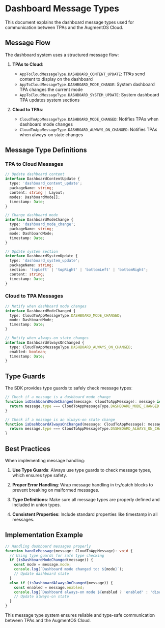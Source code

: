 # Dashboard Message Types

This document explains the dashboard message types used for communication between TPAs and the AugmentOS Cloud.

## Message Flow

The dashboard system uses a structured message flow:

1. **TPAs to Cloud**:
   - `AppToCloudMessageType.DASHBOARD_CONTENT_UPDATE`: TPAs send content to display on the dashboard
   - `AppToCloudMessageType.DASHBOARD_MODE_CHANGE`: System dashboard TPA changes the current mode
   - `AppToCloudMessageType.DASHBOARD_SYSTEM_UPDATE`: System dashboard TPA updates system sections

2. **Cloud to TPAs**:
   - `CloudToAppMessageType.DASHBOARD_MODE_CHANGED`: Notifies TPAs when dashboard mode changes
   - `CloudToAppMessageType.DASHBOARD_ALWAYS_ON_CHANGED`: Notifies TPAs when always-on state changes

## Message Type Definitions

### TPA to Cloud Messages

```typescript
// Update dashboard content
interface DashboardContentUpdate {
  type: 'dashboard_content_update';
  packageName: string;
  content: string | Layout;
  modes: DashboardMode[];
  timestamp: Date;
}

// Change dashboard mode
interface DashboardModeChange {
  type: 'dashboard_mode_change';
  packageName: string;
  mode: DashboardMode;
  timestamp: Date;
}

// Update system section
interface DashboardSystemUpdate {
  type: 'dashboard_system_update';
  packageName: string;
  section: 'topLeft' | 'topRight' | 'bottomLeft' | 'bottomRight';
  content: string;
  timestamp: Date;
}
```

### Cloud to TPA Messages

```typescript
// Notify when dashboard mode changes
interface DashboardModeChanged {
  type: CloudToAppMessageType.DASHBOARD_MODE_CHANGED;
  mode: DashboardMode;
  timestamp: Date;
}

// Notify when always-on state changes
interface DashboardAlwaysOnChanged {
  type: CloudToAppMessageType.DASHBOARD_ALWAYS_ON_CHANGED;
  enabled: boolean;
  timestamp: Date;
}
```

## Type Guards

The SDK provides type guards to safely check message types:

```typescript
// Check if a message is a dashboard mode change
function isDashboardModeChanged(message: CloudToAppMessage): message is DashboardModeChanged {
  return message.type === CloudToAppMessageType.DASHBOARD_MODE_CHANGED;
}

// Check if a message is an always-on state change
function isDashboardAlwaysOnChanged(message: CloudToAppMessage): message is DashboardAlwaysOnChanged {
  return message.type === CloudToAppMessageType.DASHBOARD_ALWAYS_ON_CHANGED;
}
```

## Best Practices

When implementing message handling:

1. **Use Type Guards**: Always use type guards to check message types, which ensures type safety.

2. **Proper Error Handling**: Wrap message handling in try/catch blocks to prevent breaking on malformed messages.

3. **Type Definitions**: Make sure all message types are properly defined and included in union types.

4. **Consistent Properties**: Include standard properties like timestamp in all messages.

## Implementation Example

```typescript
// Handling dashboard messages properly
function handleMessage(message: CloudToAppMessage): void {
  // Using type guards for safe type checking
  if (isDashboardModeChanged(message)) {
    const mode = message.mode;
    console.log(`Dashboard mode changed to: ${mode}`);
    // Update dashboard state
  }
  else if (isDashboardAlwaysOnChanged(message)) {
    const enabled = message.enabled;
    console.log(`Dashboard always-on mode ${enabled ? 'enabled' : 'disabled'}`);
    // Update always-on state
  }
}
```

This message type system ensures reliable and type-safe communication between TPAs and the AugmentOS Cloud.